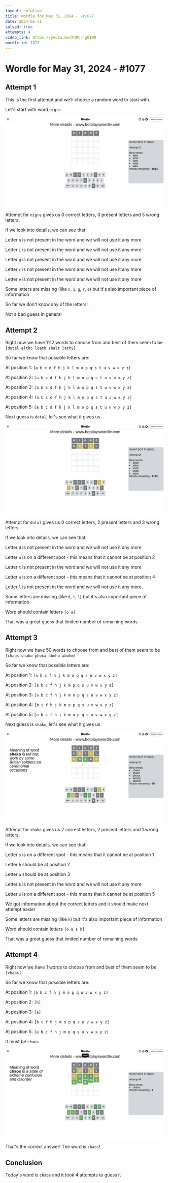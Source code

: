 ```yaml
---
layout: solution
title: Wordle for May 31, 2024 - \#1077
date: 2024-05-31
solved: true
attempts: 4
video_link: https://youtu.be/Xn9tr-gQIMQ
wordle_id: 1077
---
```


# Wordle for May 31, 2024 - \#1077

## Attempt 1

This is the first attempt and we'll choose a random word to start with.

Let's start with word `nigre`

![Attempt 1](2024-05-31/attempt-1.png)

Attempt for `nigre` gives us 0 correct letters, 0 present letters and 5 wrong letters.

If we look into details, we can see that:

Letter `n` is not present in the word and we will not use it any more

Letter `i` is not present in the word and we will not use it any more

Letter `g` is not present in the word and we will not use it any more

Letter `r` is not present in the word and we will not use it any more

Letter `e` is not present in the word and we will not use it any more

Some letters are missing (like `n`, `i`, `g`, `r`, `e`) but it's also important piece of information

So far we don't know any of the letters!

Not a bad guess in general



## Attempt 2

Right now we have 1112 words to choose from and best of them seem to be `[dotal altho loath shalt lathy]`

So far we know that possible letters are:

At position 1: `[a b c d f h j k l m o p q s t u v w x y z]`

At position 2: `[a b c d f h j k l m o p q s t u v w x y z]`

At position 3: `[a b c d f h j k l m o p q s t u v w x y z]`

At position 4: `[a b c d f h j k l m o p q s t u v w x y z]`

At position 5: `[a b c d f h j k l m o p q s t u v w x y z]`

Next guess is `dotal`, let's see what it gives us

![Attempt 2](2024-05-31/attempt-2.png)

Attempt for `dotal` gives us 0 correct letters, 2 present letters and 3 wrong letters.

If we look into details, we can see that:

Letter `d` is not present in the word and we will not use it any more

Letter `o` is on a different spot - this means that it cannot be at position 2

Letter `t` is not present in the word and we will not use it any more

Letter `a` is on a different spot - this means that it cannot be at position 4

Letter `l` is not present in the word and we will not use it any more

Some letters are missing (like `d`, `t`, `l`) but it's also important piece of information

Word should contain letters `[o a]`

That was a great guess that limited number of remaining words



## Attempt 3

Right now we have 50 words to choose from and best of them seem to be `[chaos shako phoca abmho abohm]`

So far we know that possible letters are:

At position 1: `[a b c f h j k m o p q s u v w x y z]`

At position 2: `[a b c f h j k m p q s u v w x y z]`

At position 3: `[a b c f h j k m o p q s u v w x y z]`

At position 4: `[b c f h j k m o p q s u v w x y z]`

At position 5: `[a b c f h j k m o p q s u v w x y z]`

Next guess is `shako`, let's see what it gives us

![Attempt 3](2024-05-31/attempt-3.png)

Attempt for `shako` gives us 2 correct letters, 2 present letters and 1 wrong letters.

If we look into details, we can see that:

Letter `s` is on a different spot - this means that it cannot be at position 1

Letter `h` should be at position 2

Letter `a` should be at position 3

Letter `k` is not present in the word and we will not use it any more

Letter `o` is on a different spot - this means that it cannot be at position 5

We got information about the correct letters and it should make next attempt easier

Some letters are missing (like `k`) but it's also important piece of information

Word should contain letters `[o a s h]`

That was a great guess that limited number of remaining words



## Attempt 4

Right now we have 1 words to choose from and best of them seem to be `[chaos]`

So far we know that possible letters are:

At position 1: `[a b c f h j m o p q u v w x y z]`

At position 2: `[h]`

At position 3: `[a]`

At position 4: `[b c f h j m o p q s u v w x y z]`

At position 5: `[a b c f h j m p q s u v w x y z]`

It must be `chaos`

![Attempt 4](2024-05-31/attempt-4.png)

That's the correct answer! The word is `chaos`!

## Conclusion

Today's word is `chaos` and it took 4 attempts to guess it


